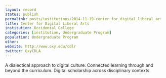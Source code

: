 ```yaml
---
layout: record
status: publish
permalink: posts/institutions/2014-11-19-center_for_digital_liberal_arts
title: Center for Digital Liberal Arts
institution: Occidental College
categories: [institution, Undergraduate Program]
population: Undergraduate Program
other: 
website: http://www.oxy.edu/cdlr
twitter: OxyCDLA
---
```


A dialectical approach to digital culture. Connected learning through and beyond the curriculum. Digital scholarship across disciplinary contexts. 
